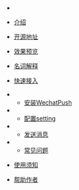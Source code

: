 <!-- docs/_sidebar.md -->

* [](/ "WechatPush官方文档")

 * [介绍](#about) 
 * [开源地址](#open)
 * [效果预览](#see)
 * [名词解释](#words)
 * [快速接入](#import)
 * * [安装WechatPush](#one)
 * * [配置setting](#two)
 * * [发送消息](#three)
 * * [常见问题](#qa)

* [使用须知](#danke)
* [帮助作者](#help)

